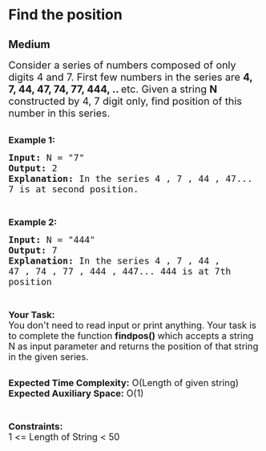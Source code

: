 # Find the position
## Medium
<div class="problems_problem_content__Xm_eO"><p><span style="font-size:20px">Consider a series of numbers composed of only digits 4 and 7. First few numbers in the series are <strong>4, 7, 44, 47, 74, 77, 444, .. </strong>etc. Given a string <strong>N </strong>constructed by 4, 7 digit only, find position of this number in this series.</span><br>
&nbsp;</p>

<p><span style="font-size:18px"><strong>Example 1:</strong></span></p>

<pre><span style="font-size:18px"><strong>Input:</strong> N = "7"
<strong>Output:</strong> 2
<strong>Explanation:</strong> In the series 4 , 7 , 44 , 47...
7 is at second position.</span>
</pre>

<p>&nbsp;</p>

<p><span style="font-size:18px"><strong>Example 2:</strong></span></p>

<pre><span style="font-size:18px"><strong>Input:</strong> N = "444"
<strong>Output:</strong> 7
<strong>Explanation: </strong>In the series 4 , 7 , 44 ,
47 , 74 , 77 , 444 , 447... 444 is at 7th
position </span></pre>

<p>&nbsp;</p>

<p><span style="font-size:18px"><strong>Your Task:&nbsp;&nbsp;</strong><br>
You don't need to read input or print anything. Your task is to complete the function&nbsp;<strong>findpos()&nbsp;</strong>which accepts a string N as input parameter and returns the position of that string in the given series.</span><br>
&nbsp;</p>

<p><span style="font-size:18px"><strong>Expected Time Complexity:</strong>&nbsp;O(Length of given string)<br>
<strong>Expected Auxiliary Space:</strong>&nbsp;O(1)</span></p>

<p>&nbsp;</p>

<p><span style="font-size:18px"><strong>Constraints:</strong><br>
1 &lt;= Length of String &lt; 50</span></p>

<p>&nbsp;</p>
</div>